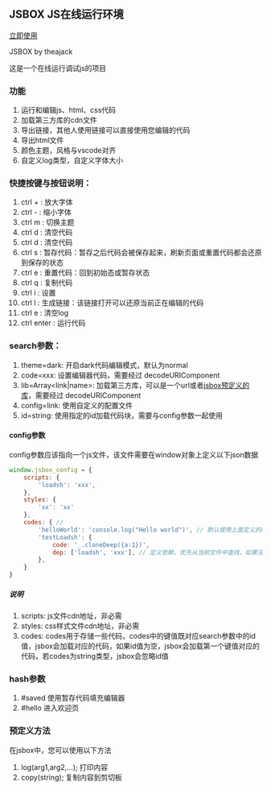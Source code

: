 ## JSBOX JS在线运行环境 

[立即使用](https://theajack.gitee.io/jsbox)

JSBOX by theajack

这是一个在线运行调试js的项目

### 功能
1. 运行和编辑js、html、css代码
2. 加载第三方库的cdn文件
3. 导出链接，其他人使用链接可以直接使用您编辑的代码
4. 导出html文件
5. 颜色主题，风格与vscode对齐
6. 自定义log类型，自定义字体大小


### 快捷按键与按钮说明：

1. ctrl + : 放大字体
2. ctrl - : 缩小字体
3. ctrl m : 切换主题
4. ctrl d : 清空代码
5. ctrl d : 清空代码
6. ctrl s : 暂存代码：暂存之后代码会被保存起来，刷新页面或重置代码都会还原到保存的状态
7. ctrl e : 重置代码：回到初始态或暂存状态
8. ctrl q : 复制代码
9. ctrl i : 设置
10. ctrl l : 生成链接：该链接打开可以还原当前正在编辑的代码
11. ctrl e : 清空log
12. ctrl enter : 运行代码

### search参数：

1. theme=dark: 开启dark代码编辑模式，默认为normal
2. code=xxx: 设置编辑器代码，需要经过 decodeURIComponent
3. lib=Array<link|name>: 加载第三方库，可以是一个url或者[jsbox预定义的库](https://github.com/theajack/jsbox/blob/master/cdn/resources.js)，需要经过 decodeURIComponent
4. config=link: 使用自定义的配置文件
5. id=string: 使用指定的id加载代码块，需要与config参数一起使用

#### config参数

config参数应该指向一个js文件，该文件需要在window对象上定义以下json数据

```js
window.jsbox_config = {
    scripts: {
        'loadsh': 'xxx',
    },
    styles: {
        'xx': 'xx'
    },
    codes: { // 
        'helloWorld': 'console.log("Hello world")', // 默认使用上面定义的所有依赖
        'testLoadsh': {
            code: '_.cloneDeep({a:1})',
            dep: ['loadsh', 'xxx'], // 定义依赖，优先从当前文件中查找，如果没有会尝试在jsbox预定义库中查找
        },
    }
}
```

##### 说明
1. scripts: js文件cdn地址，非必需
2. styles: css样式文件cdn地址，非必需
3. codes: codes用于存储一些代码，codes中的键值既对应search参数中的id值，jsbox会加载对应的代码，如果id值为空，jsbox会加载第一个键值对应的代码，若codes为string类型，jsbox会忽略id值


### hash参数
1. #saved 使用暂存代码填充编辑器
2. #hello 进入欢迎页


### 预定义方法

在jsbox中，您可以使用以下方法
1. log(arg1,arg2,...); 打印内容
2. copy(string); 复制内容到剪切板
